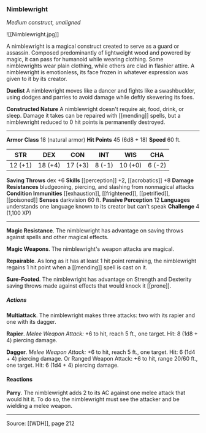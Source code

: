 ### Nimblewright
_Medium construct, unaligned_

![[Nimblewright.jpg]]

A nimblewright is a magical construct created to serve as a guard or assassin. Composed predominantly of lightweight wood and powered by magic, it can pass for humanoid while wearing clothing. Some nimblewrights wear plain clothing, while others are clad in flashier attire. A nimblewright is emotionless, its face frozen in whatever expression was given to it by its creator.

**Duelist** A nimblewright moves like a dancer and fights like a swashbuckler, using dodges and parries to avoid damage while deftly skewering its foes.


**Constructed Nature** A nimblewright doesn't require air, food, drink, or sleep. Damage it takes can be repaired with [[mending]] spells, but a nimblewright reduced to 0 hit points is permanently destroyed.







---

**Armor Class** 18 (natural armor)
**Hit Points** 45 (6d8 + 18)
**Speed** 60 ft.

| STR     | DEX     | CON     | INT     | WIS     | CHA     |
|---------|---------|---------|---------|---------|---------|
| 12 (+1) | 18 (+4) | 17 (+3) | 8 (-1) | 10 (+0) | 6 (-2) |

**Saving Throws** dex +6
**Skills** [[perception]] +2, [[acrobatics]] +8
**Damage Resistances** bludgeoning, piercing, and slashing from nonmagical attacks
**Condition Immunities** [[exhaustion]], [[frightened]], [[petrified]], [[poisoned]]
**Senses** darkvision 60 ft.
**Passive Perception** 12
**Languages** understands one language known to its creator but can't speak
**Challenge** 4 (1,100 XP)

---

**Magic Resistance**. The nimblewright has advantage on saving throws against spells and other magical effects.

**Magic Weapons**. The nimblewright's weapon attacks are magical.

**Repairable**. As long as it has at least 1 hit point remaining, the nimblewright regains 1 hit point when a [[mending]] spell is cast on it.

**Sure-Footed**. The nimblewright has advantage on Strength and Dexterity saving throws made against effects that would knock it [[prone]].

##### Actions
**Multiattack**. The nimblewright makes three attacks: two with its rapier and one with its dagger.

**Rapier**. _Melee Weapon Attack:_ +6 to hit, reach 5 ft., one target. Hit: 8 (1d8 + 4) piercing damage.

**Dagger**. _Melee Weapon Attack:_ +6 to hit, reach 5 ft., one target. Hit: 6 (1d4 + 4) piercing damage. Or Ranged Weapon Attack: +6 to hit, range 20/60 ft., one target. Hit: 6 (1d4 + 4) piercing damage.

#### Reactions
**Parry**. The nimblewright adds 2 to its AC against one melee attack that would hit it. To do so, the nimblewright must see the attacker and be wielding a melee weapon.


---

Source: [[WDH]], page 212